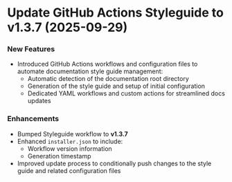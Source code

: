 # Update GitHub Actions Styleguide to v1.3.7 (2025-09-29)

### New Features
- Introduced GitHub Actions workflows and configuration files to automate documentation style guide management:
  - Automatic detection of the documentation root directory
  - Generation of the style guide and setup of initial configuration
  - Dedicated YAML workflows and custom actions for streamlined docs updates

### Enhancements
- Bumped Styleguide workflow to **v1.3.7**
- Enhanced `installer.json` to include:
  - Workflow version information
  - Generation timestamp
- Improved update process to conditionally push changes to the style guide and related configuration files
